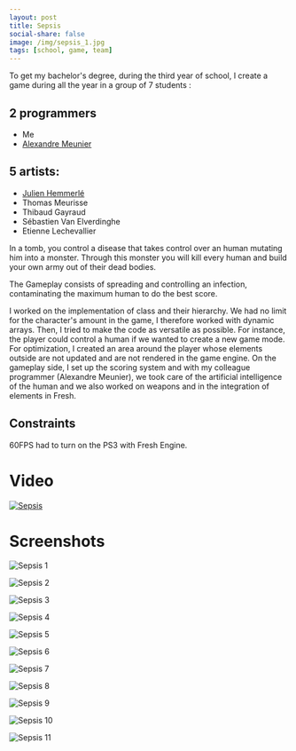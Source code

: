```yaml
---
layout: post
title: Sepsis
social-share: false
image: /img/sepsis_1.jpg
tags: [school, game, team]
---
```


To get my bachelor's degree, during the third year of school, I create a game during all the year in a group of 7 students :

## 2 programmers
- Me
- [Alexandre Meunier](http://alexandremeunier.com/)

## 5 artists:
- [Julien Hemmerlé](http://www.niouhop.com/)
- Thomas Meurisse
- Thibaud Gayraud
- Sébastien Van Elverdinghe
- Etienne Lechevallier

In a tomb, you control a disease that takes control over an human mutating him into a monster. Through this monster you will kill every human and build your own army out of their dead bodies.

The Gameplay consists of spreading and controlling an infection, contaminating the maximum human to do the best score.

I worked on the implementation of class and their hierarchy.
We had no limit for the character's amount in the game, I therefore worked with dynamic arrays.
Then, I tried to make the code as versatile as possible. For instance, the player could control a human if we wanted to create a new game mode.
For optimization, I created an area around the player whose elements outside are not updated and are not rendered in the game engine.
On the gameplay side, I set up the scoring system and with my colleague programmer (Alexandre Meunier), we took care of the artificial intelligence of the human and we also worked on weapons and in the integration of elements in Fresh.

## Constraints 
60FPS had to turn on the PS3 with Fresh Engine.

# Video

[![Sepsis](https://i.ibb.co/Wsrm6cH/https-i-ytimg-com-vi-B6bg4iksia-M-maxresdefault.jpg)](https://www.youtube.com/watch?v=B6bg4iksiaM "Sepsis")

# Screenshots

![Sepsis 1](/img/sepsis_1.jpg)

![Sepsis 2](/img/sepsis_2.jpg)

![Sepsis 3](/img/sepsis_3.jpg)

![Sepsis 4](/img/sepsis_4.jpg)

![Sepsis 5](/img/sepsis_5.jpg)

![Sepsis 6](/img/sepsis_6.jpg)

![Sepsis 7](/img/sepsis_7.jpg)

![Sepsis 8](/img/sepsis_8.jpg)

![Sepsis 9](/img/sepsis_9.jpg)

![Sepsis 10](/img/sepsis_10.jpg)

![Sepsis 11](/img/sepsis_11.jpg)